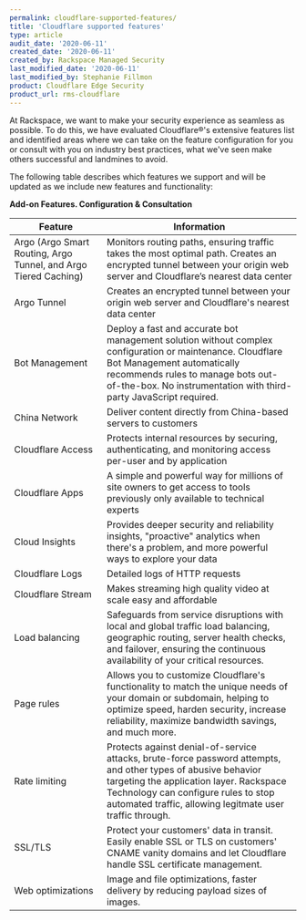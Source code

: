 ```yaml
---
permalink: cloudflare-supported-features/
title: 'Cloudflare supported features'
type: article
audit_date: '2020-06-11'
created_date: '2020-06-11'
created_by: Rackspace Managed Security
last_modified_date: '2020-06-11'
last_modified_by: Stephanie Fillmon
product: Cloudflare Edge Security
product_url: rms-cloudflare
---
```


At Rackspace, we want to make your security experience as seamless as
possible. To do this, we have evaluated Cloudflare&reg;'s extensive
features list and identified areas where we can take on the feature
configuration for you or consult with you on industry best practices, what
we've seen make others successful and landmines to avoid.

The following table describes which features we support and will be
updated as we include new features and functionality:

**Add-on Features. Configuration & Consultation**

| Feature | Information |
| --- | --- |
| Argo (Argo Smart Routing, Argo Tunnel, and Argo Tiered Caching) | Monitors routing paths, ensuring traffic takes the most optimal path. Creates an encrypted tunnel between your origin web server and Cloudflare’s nearest data center |
| Argo Tunnel | Creates an encrypted tunnel between your origin web server and Cloudflare's nearest data center |
| Bot Management | Deploy a fast and accurate bot management solution without complex configuration or maintenance. Cloudflare Bot Management automatically recommends rules to manage bots out-of-the-box. No instrumentation with third-party JavaScript required. |
| China Network | Deliver content directly from China-based servers to customers |
| Cloudflare Access | Protects internal resources by securing, authenticating, and monitoring access per-user and by application |
| Cloudflare Apps | A simple and powerful way for millions of site owners to get access to tools previously only available to technical experts |
| Cloud Insights | Provides deeper security and reliability insights, "proactive" analytics when there's a problem, and more powerful ways to explore your data |
| Cloudflare Logs | Detailed logs of HTTP requests |
| Cloudflare Stream | Makes streaming high quality video at scale easy and affordable |
| Load balancing | Safeguards from service disruptions with local and global traffic load balancing, geographic routing, server health checks, and failover, ensuring the continuous availability of your critical resources. |
| Page rules | Allows you to customize Cloudflare's functionality to  match the unique needs of your domain or subdomain, helping to optimize speed, harden security, increase reliability, maximize bandwidth savings, and much more. |
| Rate limiting | Protects against denial-of-service attacks, brute-force password attempts, and other types of abusive behavior targeting the application layer. Rackspace Technology can configure rules to stop automated traffic, allowing legitmate user traffic through. |
| SSL/TLS | Protect your customers' data in transit. Easily enable SSL or TLS on customers' CNAME vanity domains and let Cloudflare handle SSL certificate management. |
| Web optimizations | Image and file optimizations, faster delivery by reducing payload sizes of images. |
